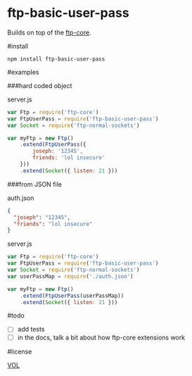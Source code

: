 ftp-basic-user-pass
===================

Builds on top of the [ftp-core](https://github.com/sdmp/ftp-core).

#install

```
npm install ftp-basic-user-pass
```

#examples

###hard coded object

server.js

```js
var Ftp = require('ftp-core')
var FtpUserPass = require('ftp-basic-user-pass')
var Socket = require('ftp-normal-sockets')

var myFtp = new Ftp()
    .extend(FtpUserPass({
    	joseph: '12345',
    	friends: 'lol insecure'
    }))
    .extend(Socket({ listen: 21 }))
```

###from JSON file

auth.json
```json
{
  "joseph": "12345",
  "friends": "lol insecure"
}
```

server.js
```js
var Ftp = require('ftp-core')
var FtpUserPass = require('ftp-basic-user-pass')
var Socket = require('ftp-normal-sockets')
var userPassMap = require('./auth.json')

var myFtp = new Ftp()
    .extend(FtpUserPass(userPassMap))
    .extend(Socket({ listen: 21 }))
```

#todo

- [ ] add tests
- [ ] in the docs, talk a bit about how ftp-core extensions work

#license

[VOL](http://veryopenlicense.com)
